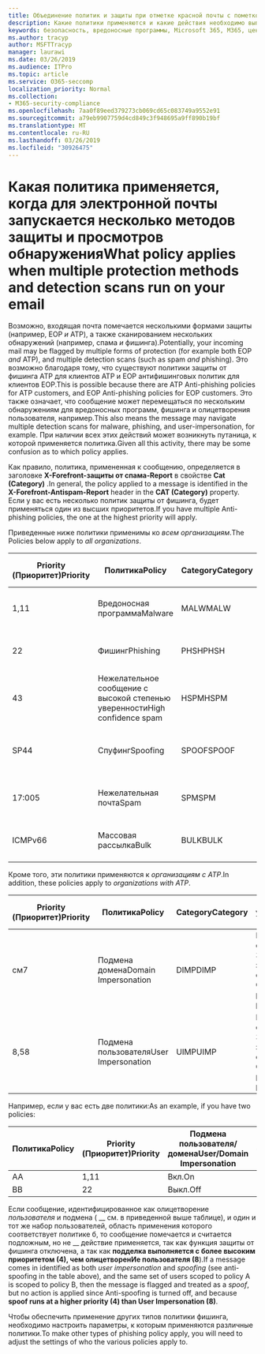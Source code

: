 ```yaml
---
title: Объединение политик и защиты при отметке красной почты с пометкой
description: Какие политики применяются и какие действия необходимо выполнить, когда электронная почта помечается как вредоносная, Нежелательная почта, высокая вероятность нежелательной почты, фишинга и массовое EOP и/или ATP.
keywords: безопасность, вредоносные программы, Microsoft 365, M365, центр обеспечения безопасности, ATP, пакет ATP для защитника Windows, Office 365 ATP, Azure ATP
ms.author: tracyp
author: MSFTTracyp
manager: laurawi
ms.date: 03/26/2019
ms.audience: ITPro
ms.topic: article
ms.service: O365-seccomp
localization_priority: Normal
ms.collection:
- M365-security-compliance
ms.openlocfilehash: 7aa0f89eed379273cb069cd65c083749a9552e91
ms.sourcegitcommit: a79eb9907759d4cd849c3f948695a9ff890b19bf
ms.translationtype: MT
ms.contentlocale: ru-RU
ms.lasthandoff: 03/26/2019
ms.locfileid: "30926475"
---
```

# <a name="what-policy-applies-when-multiple-protection-methods-and-detection-scans-run-on-your-email"></a><span data-ttu-id="a536d-104">Какая политика применяется, когда для электронной почты запускается несколько методов защиты и просмотров обнаружения</span><span class="sxs-lookup"><span data-stu-id="a536d-104">What policy applies when multiple protection methods and detection scans run on your email</span></span>

<span data-ttu-id="a536d-105">Возможно, входящая почта помечается несколькими формами защиты (например, EOP *и* ATP), а также сканированием нескольких обнаружений (например, спама *и* фишинга).</span><span class="sxs-lookup"><span data-stu-id="a536d-105">Potentially, your incoming mail may be flagged by multiple forms of protection (for example both EOP *and* ATP), and multiple detection scans (such as spam *and* phishing).</span></span> <span data-ttu-id="a536d-106">Это возможно благодаря тому, что существуют политики защиты от фишинга ATP для клиентов ATP и EOP антифишинговых политик для клиентов EOP.</span><span class="sxs-lookup"><span data-stu-id="a536d-106">This is possible because there are ATP Anti-phishing policies for ATP customers, and EOP Anti-phishing policies for EOP customers.</span></span> <span data-ttu-id="a536d-107">Это также означает, что сообщение может перемещаться по нескольким обнаружениям для вредоносных программ, фишинга и олицетворения пользователя, например.</span><span class="sxs-lookup"><span data-stu-id="a536d-107">This also means the message may navigate multiple detection scans for malware, phishing, and user-impersonation, for example.</span></span> <span data-ttu-id="a536d-108">При наличии всех этих действий может возникнуть путаница, к которой применяется политика.</span><span class="sxs-lookup"><span data-stu-id="a536d-108">Given all this activity, there may be some confusion as to which policy applies.</span></span>

<span data-ttu-id="a536d-109">Как правило, политика, примененная к сообщению, определяется в заголовке **X-Forefront-защиты от спама-Report** в свойстве **Cat (Category)** .</span><span class="sxs-lookup"><span data-stu-id="a536d-109">In general, the policy applied to a message is identified in the **X-Forefront-Antispam-Report** header in the **CAT (Category)** property.</span></span> <span data-ttu-id="a536d-110">Если у вас есть несколько политик защиты от фишинга, будет применяться один из высших приоритетов.</span><span class="sxs-lookup"><span data-stu-id="a536d-110">If you have multiple Anti-phishing policies, the one at the highest priority will apply.</span></span>

<span data-ttu-id="a536d-111">Приведенные ниже политики применимы ко _всем организациям_.</span><span class="sxs-lookup"><span data-stu-id="a536d-111">The Policies below apply to _all organizations_.</span></span>

|<span data-ttu-id="a536d-112">Priority (Приоритет)</span><span class="sxs-lookup"><span data-stu-id="a536d-112">Priority</span></span> |<span data-ttu-id="a536d-113">Политика</span><span class="sxs-lookup"><span data-stu-id="a536d-113">Policy</span></span>  |<span data-ttu-id="a536d-114">Category</span><span class="sxs-lookup"><span data-stu-id="a536d-114">Category</span></span>  |<span data-ttu-id="a536d-115">Где управляемые</span><span class="sxs-lookup"><span data-stu-id="a536d-115">Where Managed</span></span> |
|---------|---------|---------|---------|
|<span data-ttu-id="a536d-116">1,1</span><span class="sxs-lookup"><span data-stu-id="a536d-116">1</span></span>     | <span data-ttu-id="a536d-117">Вредоносная программа</span><span class="sxs-lookup"><span data-stu-id="a536d-117">Malware</span></span>      | <span data-ttu-id="a536d-118">MALW</span><span class="sxs-lookup"><span data-stu-id="a536d-118">MALW</span></span>      | <span data-ttu-id="a536d-119">Политика для вредоносных программ</span><span class="sxs-lookup"><span data-stu-id="a536d-119">Malware policy</span></span>   |
|<span data-ttu-id="a536d-120">2</span><span class="sxs-lookup"><span data-stu-id="a536d-120">2</span></span>     | <span data-ttu-id="a536d-121">Фишинг</span><span class="sxs-lookup"><span data-stu-id="a536d-121">Phishing</span></span>     | <span data-ttu-id="a536d-122">PHSH</span><span class="sxs-lookup"><span data-stu-id="a536d-122">PHSH</span></span>     | <span data-ttu-id="a536d-123">Настройте политики защиты от спама</span><span class="sxs-lookup"><span data-stu-id="a536d-123">Configure your spam filter policies</span></span>     |
|<span data-ttu-id="a536d-124">4</span><span class="sxs-lookup"><span data-stu-id="a536d-124">3</span></span>     | <span data-ttu-id="a536d-125">Нежелательное сообщение с высокой степенью уверенности</span><span class="sxs-lookup"><span data-stu-id="a536d-125">High confidence spam</span></span>      | <span data-ttu-id="a536d-126">HSPM</span><span class="sxs-lookup"><span data-stu-id="a536d-126">HSPM</span></span>        | <span data-ttu-id="a536d-127">Настройте политики защиты от спама</span><span class="sxs-lookup"><span data-stu-id="a536d-127">Configure your spam filter policies</span></span>        |
|<span data-ttu-id="a536d-128">SP4</span><span class="sxs-lookup"><span data-stu-id="a536d-128">4</span></span>     | <span data-ttu-id="a536d-129">Спуфинг</span><span class="sxs-lookup"><span data-stu-id="a536d-129">Spoofing</span></span>        | <span data-ttu-id="a536d-130">SPOOF</span><span class="sxs-lookup"><span data-stu-id="a536d-130">SPOOF</span></span>        | <span data-ttu-id="a536d-131">Политика защиты от фишинга, аналитика подделки</span><span class="sxs-lookup"><span data-stu-id="a536d-131">Anti-phishing policy, spoof intelligence</span></span>        |
|<span data-ttu-id="a536d-132">17:00</span><span class="sxs-lookup"><span data-stu-id="a536d-132">5</span></span>     | <span data-ttu-id="a536d-133">Нежелательная почта</span><span class="sxs-lookup"><span data-stu-id="a536d-133">Spam</span></span>         | <span data-ttu-id="a536d-134">SPM</span><span class="sxs-lookup"><span data-stu-id="a536d-134">SPM</span></span>         | <span data-ttu-id="a536d-135">Настройте политики защиты от спама</span><span class="sxs-lookup"><span data-stu-id="a536d-135">Configure your spam filter policies</span></span>         |
|<span data-ttu-id="a536d-136">ICMPv6</span><span class="sxs-lookup"><span data-stu-id="a536d-136">6</span></span>     | <span data-ttu-id="a536d-137">Массовая рассылка</span><span class="sxs-lookup"><span data-stu-id="a536d-137">Bulk</span></span>         | <span data-ttu-id="a536d-138">BULK</span><span class="sxs-lookup"><span data-stu-id="a536d-138">BULK</span></span>        | <span data-ttu-id="a536d-139">Настройте политики защиты от спама</span><span class="sxs-lookup"><span data-stu-id="a536d-139">Configure your spam filter policies</span></span>         |

<span data-ttu-id="a536d-140">Кроме того, эти политики применяются к _организациям с ATP_.</span><span class="sxs-lookup"><span data-stu-id="a536d-140">In addition, these policies apply to _organizations with ATP_.</span></span>

|<span data-ttu-id="a536d-141">Priority (Приоритет)</span><span class="sxs-lookup"><span data-stu-id="a536d-141">Priority</span></span> |<span data-ttu-id="a536d-142">Политика</span><span class="sxs-lookup"><span data-stu-id="a536d-142">Policy</span></span>  |<span data-ttu-id="a536d-143">Category</span><span class="sxs-lookup"><span data-stu-id="a536d-143">Category</span></span>  |<span data-ttu-id="a536d-144">Где управляемые</span><span class="sxs-lookup"><span data-stu-id="a536d-144">Where Managed</span></span> |
|---------|---------|---------|---------|
|<span data-ttu-id="a536d-145">см</span><span class="sxs-lookup"><span data-stu-id="a536d-145">7</span></span>     | <span data-ttu-id="a536d-146">Подмена домена</span><span class="sxs-lookup"><span data-stu-id="a536d-146">Domain Impersonation</span></span>         | <span data-ttu-id="a536d-147">DIMP</span><span class="sxs-lookup"><span data-stu-id="a536d-147">DIMP</span></span>         | <span data-ttu-id="a536d-148">Настройка защиты от фишинга Office 365 ATP и политик защиты от фишинга</span><span class="sxs-lookup"><span data-stu-id="a536d-148">Set up Office 365 ATP anti-phishing and anti-phishing policies</span></span>        |
|<span data-ttu-id="a536d-149">8,5</span><span class="sxs-lookup"><span data-stu-id="a536d-149">8</span></span>     | <span data-ttu-id="a536d-150">Подмена пользователя</span><span class="sxs-lookup"><span data-stu-id="a536d-150">User Impersonation</span></span>        | <span data-ttu-id="a536d-151">UIMP</span><span class="sxs-lookup"><span data-stu-id="a536d-151">UIMP</span></span>         | <span data-ttu-id="a536d-152">Настройка защиты от фишинга Office 365 ATP и политик защиты от фишинга</span><span class="sxs-lookup"><span data-stu-id="a536d-152">Set up Office 365 ATP anti-phishing and anti-phishing policies</span></span>         |

<span data-ttu-id="a536d-153">Например, если у вас есть две политики:</span><span class="sxs-lookup"><span data-stu-id="a536d-153">As an example, if you have two policies:</span></span>

|<span data-ttu-id="a536d-154">Политика</span><span class="sxs-lookup"><span data-stu-id="a536d-154">Policy</span></span>  |<span data-ttu-id="a536d-155">Priority (Приоритет)</span><span class="sxs-lookup"><span data-stu-id="a536d-155">Priority</span></span>  |<span data-ttu-id="a536d-156">Подмена пользователя/домена</span><span class="sxs-lookup"><span data-stu-id="a536d-156">User/Domain Impersonation</span></span>  |<span data-ttu-id="a536d-157">Защита от спуфинга</span><span class="sxs-lookup"><span data-stu-id="a536d-157">Anti-spoofing</span></span>  |
|---------|---------|---------|---------|
|<span data-ttu-id="a536d-158">A</span><span class="sxs-lookup"><span data-stu-id="a536d-158">A</span></span>     | <span data-ttu-id="a536d-159">1,1</span><span class="sxs-lookup"><span data-stu-id="a536d-159">1</span></span>        | <span data-ttu-id="a536d-160">Вкл.</span><span class="sxs-lookup"><span data-stu-id="a536d-160">On</span></span>        |<span data-ttu-id="a536d-161">Выкл.</span><span class="sxs-lookup"><span data-stu-id="a536d-161">Off</span></span>         |
|<span data-ttu-id="a536d-162">B</span><span class="sxs-lookup"><span data-stu-id="a536d-162">B</span></span>     | <span data-ttu-id="a536d-163">2</span><span class="sxs-lookup"><span data-stu-id="a536d-163">2</span></span>        | <span data-ttu-id="a536d-164">Выкл.</span><span class="sxs-lookup"><span data-stu-id="a536d-164">Off</span></span>        | <span data-ttu-id="a536d-165">Вкл.</span><span class="sxs-lookup"><span data-stu-id="a536d-165">On</span></span>        |

<span data-ttu-id="a536d-166">Если сообщение, идентифицированное как олицетворение _пользователя_ и подмена ( __ см. в приведенной выше таблице), и один и тот же набор пользователей, область применения которого соответствует политике б, то сообщение помечается и считается подложным, но не __ действие применяется, так как функция защиты от фишинга отключена, а так как **подделка выполняется с более высоким приоритетом (4), чем олицетворенИе пользователя (8**).</span><span class="sxs-lookup"><span data-stu-id="a536d-166">If a message comes in identified as both _user impersonation_ and _spoofing_ (see anti-spoofing in the table above), and the same set of users scoped to policy A is scoped to policy B, then the message is flagged and treated as a _spoof_, but no action is applied since Anti-spoofing is turned off, and because **spoof runs at a higher priority (4) than User Impersonation (8)**.</span></span>

<span data-ttu-id="a536d-167">Чтобы обеспечить применение других типов политики фишинга, необходимо настроить параметры, к которым применяются различные политики.</span><span class="sxs-lookup"><span data-stu-id="a536d-167">To make other types of phishing policy apply, you will need to adjust the settings of who the various policies apply to.</span></span>



